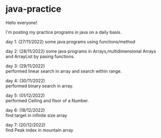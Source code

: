 # java-practice 

Hello everyone!

I'm posting my practice programs in java on a daily basis.

day 1: (27/11/2022)
    some java programs using functions/method
    
day 2: (28/11/2022)
    some java programs in Arrays,multidimensional Arrays and ArrayList by pasing functions.
    
day 3: (29/11/2022)   
    performed linear search in array and search within range.
    
day 4: (30/11/2022)   
    performed binary search in array.
    
day 5: (01/12/2022)   
    performed Ceiling and floor of a Number.
    
day 6: (18/12/2022)   
    find target in infinite size array
    
day 7: (20/12/2022)   
    find Peak index in mountain array
    
